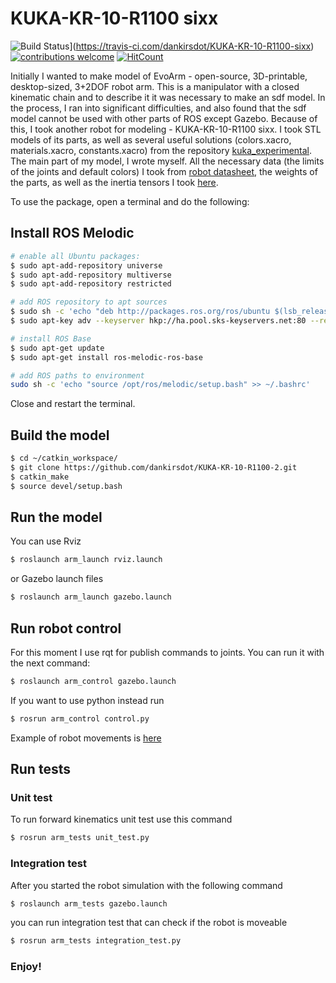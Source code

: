 # KUKA-KR-10-R1100 sixx

![Build Status](https://travis-ci.com/dankirsdot/KUKA-KR-10-R1100-sixx.svg?branch=badges)](https://travis-ci.com/dankirsdot/KUKA-KR-10-R1100-sixx)
[![contributions welcome](https://img.shields.io/badge/contributions-welcome-brightgreen.svg?style=flat)](https://github.com/dankirsdot/KUKA-KR-10-R1100-sixx/issues)
[![HitCount](http://hits.dwyl.io/dankirsdot/KUKA-KR-10-R1100-sixx.svg)](http://hits.dwyl.io/dankirsdot/KUKA-KR-10-R1100-sixx)

Initially I wanted to make model of EvoArm - open-source, 3D-printable, desktop-sized, 3+2DOF robot arm. This is a manipulator with a closed kinematic chain and to describe it it was necessary to make an sdf model. In the process, I ran into significant difficulties, and also found that the sdf model cannot be used with other parts of ROS except Gazebo. Because of this, I took another robot for modeling - KUKA-KR-10-R1100 sixx. I took STL models of its parts, as well as several useful solutions (colors.xacro, materials.xacro, constants.xacro) from the repository [kuka_experimental](https://github.com/ros-industrial/kuka_experimental). The main part of my model, I wrote myself. All the necessary data (the limits of the joints and default colors) I took from [robot datasheet](https://www.google.com/url?sa=t&rct=j&q=&esrc=s&source=web&cd=2&ved=2ahUKEwjyte-SyvbkAhVitIsKHffOCe0QFjABegQIABAC&url=https%3A%2F%2Fwww.kuka.com%2F-%2Fmedia%2Fkuka-downloads%2Fimported%2F48ec812b1b2947898ac2598aff70abc0%2Fspez_kr_agilus_sixx_en.pdf%3Frev%3D9d85bafa3245437884ad99be3a14732b%3Fmodified%3D1052831294&usg=AOvVaw0il71PLMTRAFlnoxJVXnOM), the weights of the parts, as well as the inertia tensors I took [here](https://dspace.cvut.cz/bitstream/handle/10467/69940/F3-BP-2017-Woller-David-automatic%20planning%20of%20robot%20motion.pdf).

To use the package, open a terminal and do the following:

## Install ROS Melodic

```bash
# enable all Ubuntu packages:
$ sudo apt-add-repository universe
$ sudo apt-add-repository multiverse
$ sudo apt-add-repository restricted

# add ROS repository to apt sources
$ sudo sh -c 'echo "deb http://packages.ros.org/ros/ubuntu $(lsb_release -sc) main" > /etc/apt/sources.list.d/ros-latest.list'
$ sudo apt-key adv --keyserver hkp://ha.pool.sks-keyservers.net:80 --recv-key 0xB01FA116

# install ROS Base
$ sudo apt-get update
$ sudo apt-get install ros-melodic-ros-base

# add ROS paths to environment
sudo sh -c 'echo "source /opt/ros/melodic/setup.bash" >> ~/.bashrc'
```

Close and restart the terminal.

## Build the model

```bash
$ cd ~/catkin_workspace/
$ git clone https://github.com/dankirsdot/KUKA-KR-10-R1100-2.git
$ catkin_make
$ source devel/setup.bash
```

## Run the model

You can use Rviz
```bash
$ roslaunch arm_launch rviz.launch
```
or Gazebo launch files
```bash
$ roslaunch arm_launch gazebo.launch
```

## Run robot control

For this moment I use rqt for publish commands to joints. You can run it with the next command:
```bash
$ roslaunch arm_control gazebo.launch
```

If you want to use python instead run
```bash
$ rosrun arm_control control.py
```

Example of robot movements is [here](https://youtu.be/r0B7GUYYAzM)

## Run tests

### Unit test
To run forward kinematics unit test use this command 
```bash
$ rosrun arm_tests unit_test.py
```

### Integration test
After you started the robot simulation with the following command
```bash
$ roslaunch arm_tests gazebo.launch
```
you can run integration test that can check if the robot is moveable 
```bash
$ rosrun arm_tests integration_test.py
```


### Enjoy!
